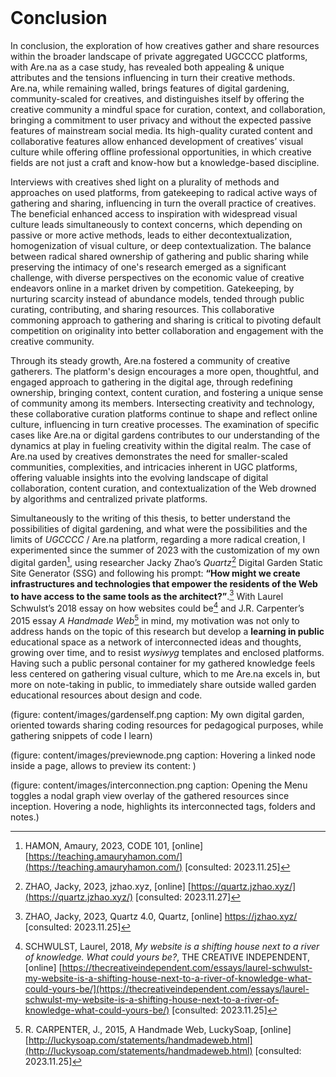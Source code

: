 <br class="breakpage">

# Conclusion

In conclusion, the exploration of how creatives gather and share resources within the broader landscape of private aggregated UGCCCC platforms, with <span class="arena">Are.na</span> as a case study, has revealed both appealing & unique attributes and the tensions influencing in turn their creative methods. <span class="arena">Are.na</span>, while remaining walled, brings features of digital gardening, community-scaled for creatives, and distinguishes itself by offering the creative community a mindful space for curation, context, and collaboration, bringing a commitment to user privacy and without the expected passive features of mainstream social media. Its high-quality curated content and collaborative features allow enhanced development of creatives’ visual culture while offering offline professional opportunities, in which creative fields are not just a craft and know-how but a knowledge-based discipline.

Interviews with creatives shed light on a plurality of methods and approaches on used platforms, from gatekeeping to radical active ways of gathering and sharing, influencing in turn the overall practice of creatives. The beneficial enhanced access to inspiration with widespread visual culture leads simultaneously to context concerns, which depending on passive or more active methods, leads to either decontextualization, homogenization of visual culture, or deep contextualization. The balance between radical shared ownership of gathering and public sharing while preserving the intimacy of one's research emerged as a significant challenge, with diverse perspectives on the economic value of creative endeavors online in a market driven by competition. Gatekeeping, by nurturing scarcity instead of abundance models, tended through public curating, contributing, and sharing resources. This collaborative commoning approach to gathering and sharing is critical to pivoting default competition on originality into better collaboration and engagement with the creative community.

Through its steady growth, <span class="arena">Are.na</span> fostered a community of creative gatherers. The platform's design encourages a more open, thoughtful, and engaged approach to gathering in the digital age, through redefining ownership, bringing context, content curation, and fostering a unique sense of community among its members. Intersecting creativity and technology, these collaborative curation platforms continue to shape and reflect online culture, influencing in turn creative processes. The examination of specific cases like <span class="arena">Are.na</span> or digital gardens contributes to our understanding of the dynamics at play in fueling creativity within the digital realm. The case of <span class="arena">Are.na</span> used by creatives demonstrates the need for smaller-scaled communities, complexities, and intricacies inherent in UGC platforms, offering valuable insights into the evolving landscape of digital collaboration, content curation, and contextualization of the Web drowned by algorithms and centralized private platforms.

Simultaneously to the writing of this thesis, to better understand the possibilities of digital gardening, and what were the possibilities and the limits of _UGCCCC_ / <span class="arena">Are.na</span> platform, regarding a more radical creation, I experimented since the summer of 2023 with the customization of my own digital garden[^gardenself], using researcher Jacky Zhao’s _Quartz_[^quartz] Digital Garden Static Site Generator (SSG) and following his prompt: **“How might we create infrastructures and technologies that empower the residents of the Web to have access to the same tools as the architect?”**.[^zhaoprompt] With Laurel Schwulst’s 2018 essay on how websites could be[^schwulst] and J.R. Carpenter’s 2015 essay _A Handmade Web_[^carpenter] in mind, my motivation was not only to address hands on the topic of this research but develop a **learning in public** educational space as a network of interconnected ideas and thoughts, growing over time, and to resist _wysiwyg_ templates and enclosed platforms. Having such a public personal container for my gathered knowledge feels less centered on gathering visual culture, which to me <span class="arena">Are.na</span> excels in, but more on note-taking in public, to immediately share outside walled garden educational resources about design and code.

[^gardenself]: HAMON, Amaury, 2023, CODE 101, [online] [https://teaching.amauryhamon.com/](https://teaching.amauryhamon.com/) [consulted: 2023.11.25]

[^quartz]: ZHAO, Jacky, 2023, jzhao.xyz, [online] [https://quartz.jzhao.xyz/](https://quartz.jzhao.xyz/) [consulted: 2023.11.27]

[^zhaoprompt]: ZHAO, Jacky, 2023, Quartz 4.0, Quartz, [online] https://jzhao.xyz/ [consulted: 2023.11.25]

[^schwulst]: SCHWULST, Laurel, 2018, _My website is a shifting house next to a river of knowledge. What could yours be?_, THE CREATIVE INDEPENDENT, [online] [https://thecreativeindependent.com/essays/laurel-schwulst-my-website-is-a-shifting-house-next-to-a-river-of-knowledge-what-could-yours-be/](https://thecreativeindependent.com/essays/laurel-schwulst-my-website-is-a-shifting-house-next-to-a-river-of-knowledge-what-could-yours-be/) [consulted: 2023.11.25]

[^carpenter]: R. CARPENTER, J., 2015, A Handmade Web, LuckySoap, [online] [http://luckysoap.com/statements/handmadeweb.html](http://luckysoap.com/statements/handmadeweb.html) [consulted: 2023.11.25]

(figure: content/images/gardenself.png caption: My own digital garden, oriented towards sharing coding resources for pedagogical purposes, while gathering snippets of code I learn)

(figure: content/images/previewnode.png caption: Hovering a linked node inside a page, allows to preview its content: )

(figure: content/images/interconnection.png caption: Opening the Menu toggles a nodal graph view overlay of the gathered resources since inception. Hovering a node, highlights its interconnected tags, folders and notes.)


